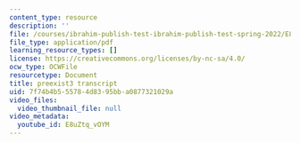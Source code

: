 ```yaml
---
content_type: resource
description: ''
file: /courses/ibrahim-publish-test-ibrahim-publish-test-spring-2022/E8uZtq_vOYM_transcript.pdf
file_type: application/pdf
learning_resource_types: []
license: https://creativecommons.org/licenses/by-nc-sa/4.0/
ocw_type: OCWFile
resourcetype: Document
title: preexist3 transcript
uid: 7f74b4b5-5578-4d83-95bb-a0877321029a
video_files:
  video_thumbnail_file: null
video_metadata:
  youtube_id: E8uZtq_vOYM
---
```

